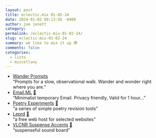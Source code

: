 ```yaml
---
layout: post
title: eclectic.mix 01-02-24
date: 2024-01-02 09:13:56 -0400
author: joe jenett
category: 
permalink: /eclectic-mix-01-02-24/
slug: eclectic-mix-01-02-24
summary: we like to mix it up 😎
comments: false
categories:
  - lists
  - miscellany
---
```

<ul class="links">
	<li><a title="Wander Prompts - Grab your phone and take a walk." href="https://wanderprompts.com/">Wander Prompts</a><br>“Prompts for a slow, observational walk. Wander and wonder right where you are.”</li>
	<li><a title="Email.ML" href="https://email.ml/">Email.ML</a> <a href="https://pinboard.in/u:zero1infinity">📌</a><br>“Minimalist temporary Email. Privacy friendly, Valid for 1 hour...”</li>
	<li><a title="Poetry Experiments" href="https://www.katygero.com/poetry-experiments/index.html">Poetry Experiments</a> <a href="https://pinboard.in/u:arnicas">📌</a><br>“a series of simple poetry revision tools”</li>
	<li><a title="Leprd" href="https://leprd.space/">Leprd</a> <a href="https://pinboard.in/u:ramblinggit">📌</a><br>“a free web host for selected websites”</li>
	<li><a title="VLCNR Suspense Accents" href="https://vlcnr.rknight.me/">VLCNR Suspense Accents</a> <a href="https://pinboard.in/u:garrettc">📌</a><br>“suspenseful sound board”</li>
</ul>

<a href="https://brid.gy/publish/mastodon"></a>